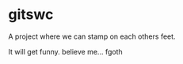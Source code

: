 # gitswc
A project where we can stamp on each others feet.

It will get funny. believe me...
fgoth

